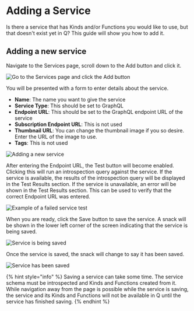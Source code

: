 # Adding a Service

Is there a service that has Kinds and/or Functions you would like to use, but that doesn't exist yet in Q? This guide will show you how to add it.

## Adding a new service

Navigate to the Services page, scroll down to the Add button and click it.

![Go to the Services page and click the Add button](https://maanaimages.blob.core.windows.net/maana-q-documentation/Product%20Guide/Services%20Page%20-%20Add%20Service.png)

You will be presented with a form to enter details about the service.

* **Name**: The name you want to give the service
* **Service Type**: This should be set to GraphQL
* **Endpoint URL**: This should be set to the GraphQL endpoint URL of the service
* **Subscription Endpoint URL**: This is not used
* **Thumbnail URL**: You can change the thumbnail image if you so desire. Enter the URL of the image to use.
* **Tags**: This is not used

![Adding a new service](https://maanaimages.blob.core.windows.net/maana-q-documentation/Product%20Guide/Adding%20a%20New%20Service.png)

After entering the Endpoint URL, the Test button will become enabled. Clicking this will run an introspection query against the service. If the service is available, the results of the introspection query will be displayed in the Test Results section. If the service is unavailable, an error will be shown in the Test Results section. This can be used to verify that the correct Endpoint URL was entered.

![Example of a failed service test](https://maanaimages.blob.core.windows.net/maana-q-documentation/Product%20Guide/Inaccessible%20Service%20Test%20Result.png)

When you are ready, click the Save button to save the service. A snack will be shown in the lower left corner of the screen indicating that the service is being saved.

![Service is being saved](https://maanaimages.blob.core.windows.net/maana-q-documentation/Product%20Guide/Saving%20a%20Service%20Snack.png)

Once the service is saved, the snack will change to say it has been saved.

![Service has been saved](https://maanaimages.blob.core.windows.net/maana-q-documentation/Product%20Guide/Successfully%20Saved%20Service.png)

{% hint style="info" %}
Saving a service can take some time. The service schema must be introspected and Kinds and Functions created from it. While navigation away from the page is possible while the service is saving, the service and its Kinds and Functions will not be available in Q until the service has finished saving.
{% endhint %}



